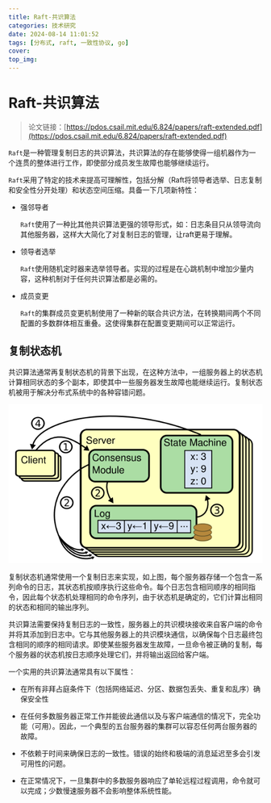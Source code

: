 ```yaml
---
title: Raft-共识算法
categories: 技术研究
date: 2024-08-14 11:01:52
tags: [分布式, raft, 一致性协议, go]
cover:
top_img:
---
```


# Raft-共识算法

> 论文链接：[https://pdos.csail.mit.edu/6.824/papers/raft-extended.pdf](https://pdos.csail.mit.edu/6.824/papers/raft-extended.pdf)

`Raft`是一种管理复制日志的共识算法，共识算法的存在能够使得一组机器作为一个连贯的整体进行工作，即使部分成员发生故障也能够继续运行。

`Raft`采用了特定的技术来提高可理解性，包括分解（Raft将领导者选举、日志复制和安全性分开处理）和状态空间压缩。具备一下几项新特性：

* 强邻导者

    `Raft`使用了一种比其他共识算法更强的领导形式，如：日志条目只从领导流向其他服务器，这样大大简化了对复制日志的管理，让raft更易于理解。

* 领导者选举

    `Raft`使用随机定时器来选举领导者。实现的过程是在心跳机制中增加少量内容，这种机制对于任何共识算法都是必需的。

* 成员变更

    `Raft`的集群成员变更机制使用了一种新的联合共识方法，在转换期间两个不同配置的多数群体相互重叠。这使得集群在配置变更期间可以正常运行。

## 复制状态机

共识算法通常再复制状态机的背景下出现，在这种方法中，一组服务器上的状态机计算相同状态的多个副本，即使其中一些服务器发生故障也能继续运行。复制状态机被用于解决分布式系统中的各种容错问题。

![raft-01](paper-raft/raft-01.png)

复制状态机通常使用一个复制日志来实现，如上图，每个服务器存储一个包含一系列命令的日志，其状态机按顺序执行这些命令。每个日志包含相同顺序的相同指令，因此每个状态机处理相同的命令序列，由于状态机是确定的，它们计算出相同的状态和相同的输出序列。

共识算法需要保持复制日志的一致性，服务器上的共识模块接收来自客户端的命令并将其添加到日志中。它与其他服务器上的共识模块通信，以确保每个日志最终包含相同的顺序的相同请求。即使某些服务器发生故障，一旦命令被正确的复制，每个服务器的状态机按日志顺序处理它们，并将输出返回给客户端。

一个实用的共识算法通常具有以下属性：

* 在所有非拜占庭条件下（包括网络延迟、分区、数据包丢失、重复和乱序）确保安全性

* 在任何多数服务器正常工作并能彼此通信以及与客户端通信的情况下，完全功能（可用）。因此，一个典型的五台服务器的集群可以容忍任何两台服务器的故障。

* 不依赖于时间来确保日志的一致性。错误的始终和极端的消息延迟至多会引发可用性的问题。

* 在正常情况下，一旦集群中的多数服务器响应了单轮远程过程调用，命令就可以完成；少数慢速服务器不会影响整体系统性能。



